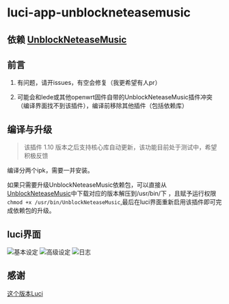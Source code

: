 # luci-app-unblockneteasemusic

## 依赖 [UnblockNeteaseMusic](https://github.com/cnsilvan/UnblockNeteaseMusic)

## 前言

1. 有问题，请开issues，有空会修复（我更希望有人pr）

2. 可能会和lede或其他openwrt固件自带的UnblockNeteaseMusic插件冲突（编译界面找不到该插件），编译前移除其他插件（包括依赖库）

## 编译与升级

> 该插件 1.10 版本之后支持核心库自动更新，该功能目前处于测试中，希望积极反馈

编译分两个ipk，需要一并安装。

如果只需要升级UnblockNeteaseMusic依赖包，可以直接从[UnblockNeteaseMusic](https://github.com/cnsilvan/UnblockNeteaseMusic/releases)中下载对应的版本解压到/usr/bin/下 ，且赋予运行权限
`chmod +x /usr/bin/UnblockNeteaseMusic`,最后在luci界面重新启用该插件即可完成依赖包的升级。  

## luci界面

![基本设定](https://raw.githubusercontent.com/cnsilvan/luci-app-unblockneteasemusic/master/pic/1.png)
![高级设定](https://raw.githubusercontent.com/cnsilvan/luci-app-unblockneteasemusic/master/pic/2.png)
![日志](https://raw.githubusercontent.com/cnsilvan/luci-app-unblockneteasemusic/master/pic/3.png)

## 感谢

  [这个版本Luci](https://github.com/project-openwrt/luci-app-unblockneteasemusic)
